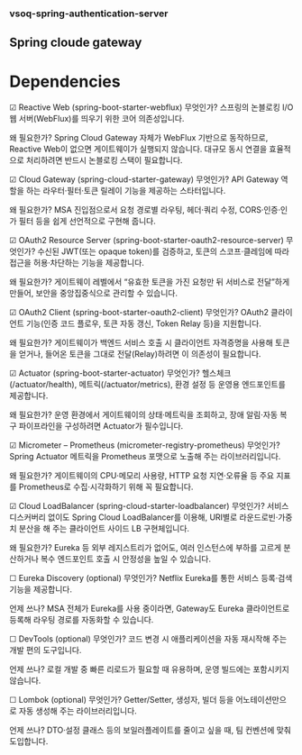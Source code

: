 ### vsoq-spring-authentication-server
## Spring cloude gateway<br>
# Dependencies

☑ Reactive Web (spring-boot-starter-webflux)
무엇인가?
스프링의 논블로킹 I/O 웹 서버(WebFlux)를 띄우기 위한 코어 의존성입니다.

왜 필요한가?
Spring Cloud Gateway 자체가 WebFlux 기반으로 동작하므로, Reactive Web이 없으면 게이트웨이가 실행되지 않습니다.
대규모 동시 연결을 효율적으로 처리하려면 반드시 논블로킹 스택이 필요합니다.

☑ Cloud Gateway (spring-cloud-starter-gateway)
무엇인가?
API Gateway 역할을 하는 라우터·필터·토큰 릴레이 기능을 제공하는 스타터입니다.

왜 필요한가?
MSA 진입점으로서 요청 경로별 라우팅, 헤더·쿼리 수정, CORS·인증·인가 필터 등을 쉽게 선언적으로 구현해 줍니다.

☑ OAuth2 Resource Server (spring-boot-starter-oauth2-resource-server)
무엇인가?
수신된 JWT(또는 opaque token)를 검증하고, 토큰의 스코프·클레임에 따라 접근을 허용·차단하는 기능을 제공합니다.

왜 필요한가?
게이트웨이 레벨에서 “유효한 토큰을 가진 요청만 뒤 서비스로 전달”하게 만들어, 보안을 중앙집중식으로 관리할 수 있습니다.

☑ OAuth2 Client (spring-boot-starter-oauth2-client)
무엇인가?
OAuth2 클라이언트 기능(인증 코드 플로우, 토큰 자동 갱신, Token Relay 등)을 지원합니다.

왜 필요한가?
게이트웨이가 백엔드 서비스 호출 시 클라이언트 자격증명을 사용해 토큰을 얻거나, 들어온 토큰을 그대로 전달(Relay)하려면 이 의존성이 필요합니다.

☑ Actuator (spring-boot-starter-actuator)
무엇인가?
헬스체크(/actuator/health), 메트릭(/actuator/metrics), 환경 설정 등 운영용 엔드포인트를 제공합니다.

왜 필요한가?
운영 환경에서 게이트웨이의 상태·메트릭을 조회하고, 장애 알림·자동 복구 파이프라인을 구성하려면 Actuator가 필수입니다.

☑ Micrometer – Prometheus (micrometer-registry-prometheus)
무엇인가?
Spring Actuator 메트릭을 Prometheus 포맷으로 노출해 주는 라이브러리입니다.

왜 필요한가?
게이트웨이의 CPU·메모리 사용량, HTTP 요청 지연·오류율 등 주요 지표를 Prometheus로 수집·시각화하기 위해 꼭 필요합니다.

☑ Cloud LoadBalancer (spring-cloud-starter-loadbalancer)
무엇인가?
서비스 디스커버리 없이도 Spring Cloud LoadBalancer를 이용해, URI별로 라운드로빈·가중치 분산을 해 주는 클라이언트 사이드 LB 구현체입니다.

왜 필요한가?
Eureka 등 외부 레지스트리가 없어도, 여러 인스턴스에 부하를 고르게 분산하거나 복수 엔드포인트 호출 시 안정성을 높일 수 있습니다.

☐ Eureka Discovery (optional)
무엇인가?
Netflix Eureka를 통한 서비스 등록·검색 기능을 제공합니다.

언제 쓰나?
MSA 전체가 Eureka를 사용 중이라면, Gateway도 Eureka 클라이언트로 등록해 라우팅 경로를 자동화할 수 있습니다.

☐ DevTools (optional)
무엇인가?
코드 변경 시 애플리케이션을 자동 재시작해 주는 개발 편의 도구입니다.

언제 쓰나?
로컬 개발 중 빠른 리로드가 필요할 때 유용하며, 운영 빌드에는 포함시키지 않습니다.

☐ Lombok (optional)
무엇인가?
Getter/Setter, 생성자, 빌더 등을 어노테이션만으로 자동 생성해 주는 라이브러리입니다.

언제 쓰나?
DTO·설정 클래스 등의 보일러플레이트를 줄이고 싶을 때, 팀 컨벤션에 맞춰 도입합니다.
